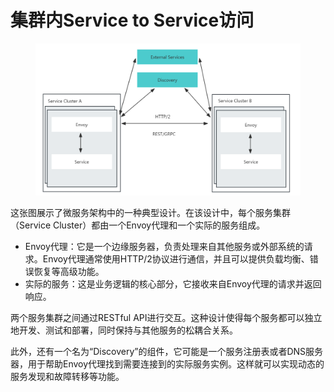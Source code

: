 # 集群内Service to Service访问

<figure><img src="../../../../.gitbook/assets/image (8) (1) (1) (1) (1).png" alt=""><figcaption></figcaption></figure>

这张图展示了微服务架构中的一种典型设计。在该设计中，每个服务集群（Service Cluster）都由一个Envoy代理和一个实际的服务组成。

* Envoy代理：它是一个边缘服务器，负责处理来自其他服务或外部系统的请求。Envoy代理通常使用HTTP/2协议进行通信，并且可以提供负载均衡、错误恢复等高级功能。
* 实际的服务：这是业务逻辑的核心部分，它接收来自Envoy代理的请求并返回响应。

两个服务集群之间通过RESTful API进行交互。这种设计使得每个服务都可以独立地开发、测试和部署，同时保持与其他服务的松耦合关系。

此外，还有一个名为“Discovery”的组件，它可能是一个服务注册表或者DNS服务器，用于帮助Envoy代理找到需要连接到的实际服务实例。这样就可以实现动态的服务发现和故障转移等功能。
